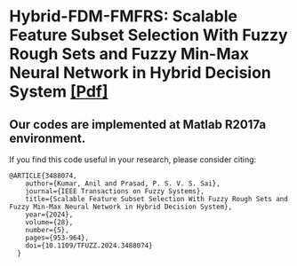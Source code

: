 # Hybrid-FDM-FMFRS: Scalable Feature Subset Selection With Fuzzy Rough Sets and Fuzzy Min-Max Neural Network in Hybrid Decision System [[Pdf]](https://ieeexplore.ieee.org/document/10738469)

## Our codes are implemented at Matlab R2017a environment. 

If you find this code useful in your research, please consider citing:
    
    @ARTICLE{3488074,
        author={Kumar, Anil and Prasad, P. S. V. S. Sai},
        journal={IEEE Transactions on Fuzzy Systems}, 
        title={Scalable Feature Subset Selection With Fuzzy Rough Sets and Fuzzy Min-Max Neural Network in Hybrid Decision System}, 
        year={2024},
        volume={28},
        number={5},
        pages={953-964},
        doi={10.1109/TFUZZ.2024.3488074}
      }
